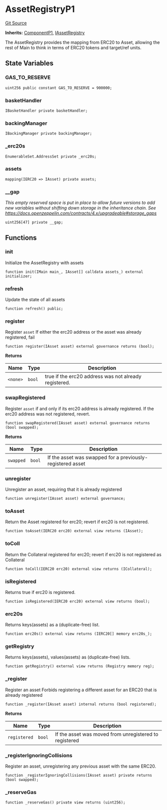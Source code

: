 # AssetRegistryP1
[Git Source](https://github.com/larrythecucumber321/protocol/blob/aabf2c9d4120808940fb3be9193cb66ea71ac351/contracts/p1/AssetRegistry.sol)

**Inherits:**
[ComponentP1](/tools/docgen/src/contracts/p1/mixins/Component.sol/abstract.ComponentP1.md), [IAssetRegistry](/tools/docgen/src/contracts/interfaces/IAssetRegistry.sol/interface.IAssetRegistry.md)

The AssetRegistry provides the mapping from ERC20 to Asset, allowing the rest of Main
to think in terms of ERC20 tokens and target/ref units.


## State Variables
### GAS_TO_RESERVE

```solidity
uint256 public constant GAS_TO_RESERVE = 900000;
```


### basketHandler

```solidity
IBasketHandler private basketHandler;
```


### backingManager

```solidity
IBackingManager private backingManager;
```


### _erc20s

```solidity
EnumerableSet.AddressSet private _erc20s;
```


### assets

```solidity
mapping(IERC20 => IAsset) private assets;
```


### __gap
*This empty reserved space is put in place to allow future versions to add new
variables without shifting down storage in the inheritance chain.
See https://docs.openzeppelin.com/contracts/4.x/upgradeable#storage_gaps*


```solidity
uint256[47] private __gap;
```


## Functions
### init

Initialize the AssetRegistry with assets


```solidity
function init(IMain main_, IAsset[] calldata assets_) external initializer;
```

### refresh

Update the state of all assets


```solidity
function refresh() public;
```

### register

Register `asset`
If either the erc20 address or the asset was already registered, fail


```solidity
function register(IAsset asset) external governance returns (bool);
```
**Returns**

|Name|Type|Description|
|----|----|-----------|
|`<none>`|`bool`|true if the erc20 address was not already registered.|


### swapRegistered

Register `asset` if and only if its erc20 address is already registered.
If the erc20 address was not registered, revert.


```solidity
function swapRegistered(IAsset asset) external governance returns (bool swapped);
```
**Returns**

|Name|Type|Description|
|----|----|-----------|
|`swapped`|`bool`|If the asset was swapped for a previously-registered asset|


### unregister

Unregister an asset, requiring that it is already registered


```solidity
function unregister(IAsset asset) external governance;
```

### toAsset

Return the Asset registered for erc20; revert if erc20 is not registered.


```solidity
function toAsset(IERC20 erc20) external view returns (IAsset);
```

### toColl

Return the Collateral registered for erc20; revert if erc20 is not registered as Collateral


```solidity
function toColl(IERC20 erc20) external view returns (ICollateral);
```

### isRegistered

Returns true if erc20 is registered.


```solidity
function isRegistered(IERC20 erc20) external view returns (bool);
```

### erc20s

Returns keys(assets) as a (duplicate-free) list.


```solidity
function erc20s() external view returns (IERC20[] memory erc20s_);
```

### getRegistry

Returns keys(assets), values(assets) as (duplicate-free) lists.


```solidity
function getRegistry() external view returns (Registry memory reg);
```

### _register

Register an asset
Forbids registering a different asset for an ERC20 that is already registered


```solidity
function _register(IAsset asset) internal returns (bool registered);
```
**Returns**

|Name|Type|Description|
|----|----|-----------|
|`registered`|`bool`|If the asset was moved from unregistered to registered|


### _registerIgnoringCollisions

Register an asset, unregistering any previous asset with the same ERC20.


```solidity
function _registerIgnoringCollisions(IAsset asset) private returns (bool swapped);
```

### _reserveGas


```solidity
function _reserveGas() private view returns (uint256);
```


